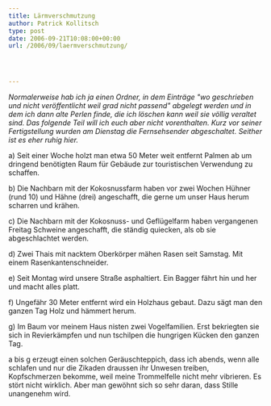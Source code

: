 ```yaml
---
title: Lärmverschmutzung
author: Patrick Kollitsch
type: post
date: 2006-09-21T10:08:00+00:00
url: /2006/09/laermverschmutzung/




---
```

_Normalerweise hab ich ja einen Ordner, in dem Einträge "wo geschrieben und nicht veröffentlicht weil grad nicht passend" abgelegt werden und in dem ich dann alte Perlen finde, die ich löschen kann weil sie völlig veraltet sind. Das folgende Teil will ich euch aber nicht vorenthalten. Kurz vor seiner Fertigstellung wurden am Dienstag die Fernsehsender abgeschaltet. Seither ist es eher ruhig hier._

a) Seit einer Woche holzt man etwa 50 Meter weit entfernt Palmen ab um dringend benötigten Raum für Gebäude zur touristischen Verwendung zu schaffen.
  
b) Die Nachbarn mit der Kokosnussfarm haben vor zwei Wochen Hühner (rund 10) und Hähne (drei) angeschafft, die gerne um unser Haus herum scharren und krähen.
  
c) Die Nachbarn mit der Kokosnuss- und Geflügelfarm haben vergangenen Freitag Schweine angeschafft, die ständig quiecken, als ob sie abgeschlachtet werden.
  
d) Zwei Thais mit nacktem Oberkörper mähen Rasen seit Samstag. Mit einem Rasenkantenschneider.
  
e) Seit Montag wird unsere Straße asphaltiert. Ein Bagger fährt hin und her und macht alles platt.
  
f) Ungefähr 30 Meter entfernt wird ein Holzhaus gebaut. Dazu sägt man den ganzen Tag Holz und hämmert herum.
  
g) Im Baum vor meinem Haus nisten zwei Vogelfamilien. Erst bekriegten sie sich in Revierkämpfen und nun tschilpen die hungrigen Kücken den ganzen Tag.

a bis g erzeugt einen solchen Geräuschteppich, dass ich abends, wenn alle schlafen und nur die Zikaden draussen ihr Unwesen treiben, Kopfschmerzen bekomme, weil meine Trommelfelle nicht mehr vibrieren. Es stört nicht wirklich. Aber man gewöhnt sich so sehr daran, dass Stille unangenehm wird.
